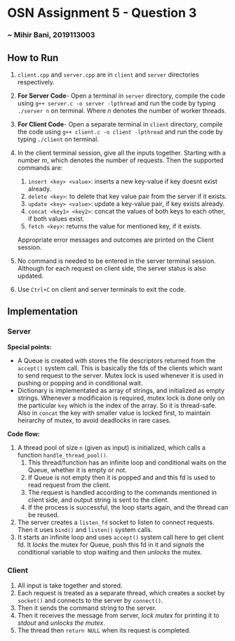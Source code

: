 # OSN Assignment 5 - Question 3
### ~ Mihir Bani, 2019113003
## How to Run
1. `client.cpp` and `server.cpp` are in `client` and `server` directories respectively.
2. **For Server Code**- Open a terminal in `server` directory, compile the code using ```g++ server.c -o server -lpthread``` and run the code by typing ```./server n``` on terminal.
Where *n* denotes the number of worker threads.
3. **For Client Code**- Open a separate terminal in `client` directory, compile the code using ```g++ client.c -o client -lpthread``` and run the code by typing ```./client``` on terminal.

4. In the client terminal session, give all the inputs together. Starting with a number *m*, which denotes the number of requests. Then the supported commands are:
    1. `insert <key> <value>`: inserts a new key-value if key doesnt exist already.
    1. `delete <key>`: to delete that key value pair from the server if it exists.  
    1. `update <key> <value>`: update a key-value pair, if key exists already.
    1. `concat <key1> <key2>`: concat the values of both keys to each other, if both values exist.
    1. `fetch <key>`: returns the value for mentioned key, if it exists.   

   Appropriate error messages and outcomes are printed on the Client session.

5. No command is needed to be entered in the server terminal session. Although for each request on client side, the server status is also updated.
6. Use `Ctrl+C` on client and server terminals to exit the code.

## Implementation
### Server
**Special points:**
- A Queue is created with stores the file descriptors returned from the `accept()` system call. This is basically the fds of the clients which want to send request to the server. Mutex lock is used whenever it is used in pushing or popping and in conditional wait.
- Dictionary is implementated as array of strings, and initialized as empty strings. Whenever a modificaion is required, mutex lock is done only on the particular `key` which is the index of the array. So it is thread-safe. Also in `concat` the key with smaller value is locked first, to maintain heirarchy of mutex, to avoid deadlocks in rare cases.  
  
**Code flow:**
1. A thread pool of size `n` (given as input) is initialized, which calls a function `handle_thread_pool()`. 
   1. This thread/function has an infinite loop and conditional waits on the Queue, whether it is empty or not.
   2. If Queue is not empty then it is popped and and this fd is used to read request from the client. 
   3. The request is handled according to the commands mentioned in client side, and output string is sent to the client. 
   4. If the process is successful, the loop starts again, and the thread can be reused.
2. The server creates a `listen_fd` socket to listen to connect requests. Then it uses `bind()` and `listen()` system calls.
3. It starts an infinite loop and uses `accept()` system call here to get client fd. It *locks* the mutex for Queue, push this fd in it and *signals* the conditional variable to stop waiting and then *unlocks* the mutex.
### Client
1. All input is take together and stored.
2. Each request is treated as a separate thread, which creates a socket by `socket()` and connects to the server by `connect()`.
3. Then it sends the command string to the server.
4. Then it receives the message from server, *lock mutex* for printing it to *stdout* and *unlocks the mutex*.
5. The thread then `return NULL` when its request is completed.